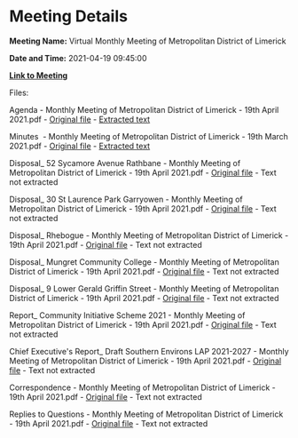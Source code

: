 # Meeting Details

**Meeting Name:** Virtual Monthly Meeting of Metropolitan District of Limerick

**Date and Time:** 2021-04-19 09:45:00

**[Link to Meeting](https://www.limerick.ie/council/whats-on/monthly-meeting-metropolitan-district-limerick-72)**

Files: 

Agenda - Monthly Meeting of Metropolitan District of Limerick - 19th April 2021.pdf - [Original file](https://www.limerick.ie/sites/default/files/media/documents/2021-04/00-agenda-online-meeting-of-metropolitan-district-of-limerick-19th-a.pdf) - [Extracted text](./Agenda%20-%C2%A0Monthly%20Meeting%20of%20Metropolitan%20District%20of%20Limerick%20-%2019th%20April%202021.md)

Minutes  - Monthly Meeting of Metropolitan District of Limerick - 19th March 2021.pdf - [Original file](https://www.limerick.ie/sites/default/files/media/documents/2021-04/01-draft-minutes-monthly-online-meeting-19th-march-2021.pdf) - [Extracted text](./Minutes%C2%A0%20-%20Monthly%20Meeting%20of%20Metropolitan%20District%20of%20Limerick%20-%2019th%20March%202021.md)

Disposal_ 52 Sycamore Avenue Rathbane - Monthly Meeting of Metropolitan District of Limerick - 19th April 2021.pdf - [Original file](https://www.limerick.ie/sites/default/files/media/documents/2021-04/02a-disposal-52-sycamore-avenue-rathbane.pdf) - Text not extracted

Disposal_ 30 St Laurence Park Garryowen - Monthly Meeting of Metropolitan District of Limerick - 19th April 2021.pdf - [Original file](https://www.limerick.ie/sites/default/files/media/documents/2021-04/02b-disposal-30-st-laurence-park-garryowen.pdf) - Text not extracted

Disposal_ Rhebogue - Monthly Meeting of Metropolitan District of Limerick - 19th April 2021.pdf - [Original file](https://www.limerick.ie/sites/default/files/media/documents/2021-04/02c-disposal-rhebogue.pdf) - Text not extracted

Disposal_ Mungret Community College - Monthly Meeting of Metropolitan District of Limerick - 19th April 2021.pdf - [Original file](https://www.limerick.ie/sites/default/files/media/documents/2021-04/02d-disposal-mungret-community-college.pdf) - Text not extracted

Disposal_ 9 Lower Gerald Griffin Street - Monthly Meeting of Metropolitan District of Limerick - 19th April 2021.pdf - [Original file](https://www.limerick.ie/sites/default/files/media/documents/2021-04/02e-disposal-9-lower-gerald-griffin-street.pdf) - Text not extracted

Report_ Community Initiative Scheme 2021 - Monthly Meeting of Metropolitan District of Limerick - 19th April 2021.pdf - [Original file](https://www.limerick.ie/sites/default/files/media/documents/2021-04/03-report-community-initiatives-scheme-2021.pdf) - Text not extracted

Chief Executive's Report_ Draft Southern Environs LAP 2021-2027 - Monthly Meeting of Metropolitan District of Limerick - 19th April 2021.pdf - [Original file](https://www.limerick.ie/sites/default/files/media/documents/2021-04/04-chief-executives-report-draft-southern-environs-lap-2021-2027.pdf) - Text not extracted

Correspondence - Monthly Meeting of Metropolitan District of Limerick - 19th April 2021.pdf - [Original file](https://www.limerick.ie/sites/default/files/media/documents/2021-04/35-correspondence-19th-april-2021.pdf) - Text not extracted

Replies to Questions - Monthly Meeting of Metropolitan District of Limerick - 19th April 2021.pdf - [Original file](https://www.limerick.ie/sites/default/files/media/documents/2021-04/replies-to-questions-meeting-of-metropolitan-district-of-limerick-19th-april-2021.pdf) - Text not extracted

